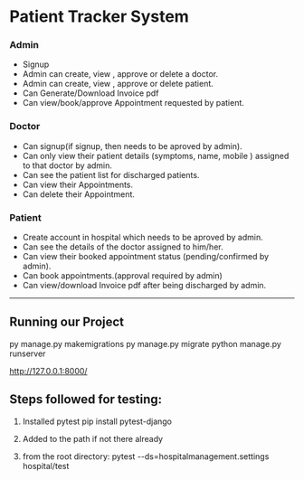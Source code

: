 # Patient Tracker System

### Admin
- Signup 
- Admin can create, view , approve or delete a doctor.
- Admin can create, view , approve or delete patient.
- Can Generate/Download Invoice pdf 
- Can view/book/approve Appointment requested by patient.

### Doctor
- Can signup(if signup, then needs to be aproved by admin).
- Can only view their patient details (symptoms, name, mobile ) assigned to that doctor by admin.
- Can see the patient list for discharged patients.
- Can view their Appointments.
- Can delete their Appointment.

### Patient
- Create account in hospital which needs to be aproved by admin.
- Can see the details of the doctor assigned to him/her.
- Can view their booked appointment status (pending/confirmed by admin).
- Can book appointments.(approval required by admin)
- Can view/download Invoice pdf after being discharged by admin.

---

## Running our Project

py manage.py makemigrations
py manage.py migrate
python manage.py runserver

http://127.0.0.1:8000/

## Steps followed for testing:

1. Installed pytest
pip install pytest-django

2. Added to the path if not there already
3. from the root directory: pytest --ds=hospitalmanagement.settings hospital/test

